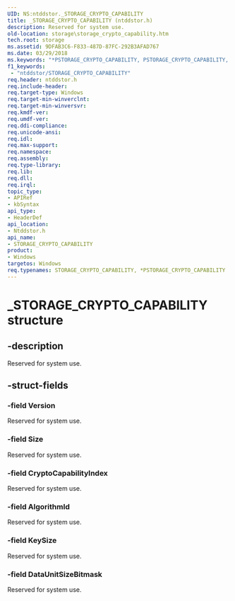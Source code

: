 ```yaml
---
UID: NS:ntddstor._STORAGE_CRYPTO_CAPABILITY
title: _STORAGE_CRYPTO_CAPABILITY (ntddstor.h)
description: Reserved for system use.
old-location: storage\storage_crypto_capability.htm
tech.root: storage
ms.assetid: 9DFAB3C6-F833-487D-87FC-292B3AFAD767
ms.date: 03/29/2018
ms.keywords: "*PSTORAGE_CRYPTO_CAPABILITY, PSTORAGE_CRYPTO_CAPABILITY, PSTORAGE_CRYPTO_CAPABILITY structure pointer [Storage Devices], STORAGE_CRYPTO_CAPABILITY, STORAGE_CRYPTO_CAPABILITY structure [Storage Devices], _STORAGE_CRYPTO_CAPABILITY, ntddstor/PSTORAGE_CRYPTO_CAPABILITY, ntddstor/STORAGE_CRYPTO_CAPABILITY, storage.storage_crypto_capability"
f1_keywords:
 - "ntddstor/STORAGE_CRYPTO_CAPABILITY"
req.header: ntddstor.h
req.include-header: 
req.target-type: Windows
req.target-min-winverclnt: 
req.target-min-winversvr: 
req.kmdf-ver: 
req.umdf-ver: 
req.ddi-compliance: 
req.unicode-ansi: 
req.idl: 
req.max-support: 
req.namespace: 
req.assembly: 
req.type-library: 
req.lib: 
req.dll: 
req.irql: 
topic_type:
- APIRef
- kbSyntax
api_type:
- HeaderDef
api_location:
- Ntddstor.h
api_name:
- STORAGE_CRYPTO_CAPABILITY
product:
- Windows
targetos: Windows
req.typenames: STORAGE_CRYPTO_CAPABILITY, *PSTORAGE_CRYPTO_CAPABILITY
---
```


# _STORAGE_CRYPTO_CAPABILITY structure


## -description


Reserved for system use.


## -struct-fields




### -field Version

Reserved for system use.


### -field Size

Reserved for system use.


### -field CryptoCapabilityIndex

Reserved for system use.


### -field AlgorithmId

Reserved for system use.


### -field KeySize

Reserved for system use.


### -field DataUnitSizeBitmask

Reserved for system use.

